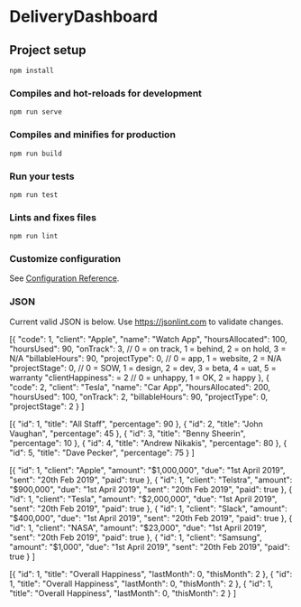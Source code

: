 # DeliveryDashboard

## Project setup
```
npm install
```

### Compiles and hot-reloads for development
```
npm run serve
```

### Compiles and minifies for production
```
npm run build
```

### Run your tests
```
npm run test
```

### Lints and fixes files
```
npm run lint
```

### Customize configuration
See [Configuration Reference](https://cli.vuejs.org/config/).


### JSON 

Current valid JSON is below. Use https://jsonlint.com to validate changes.


<!-- Projects -->
<!-- http://www.mocky.io/v2/5c7786fa30000059009d62d1 -->
[{
    	"code": 1,
		"client": "Apple",
		"name": "Watch App",
		"hoursAllocated": 100,
		"hoursUsed": 90,
		"onTrack": 3, // 0 = on track, 1 = behind, 2 = on hold, 3 = N/A
		"billableHours": 90,
		"projectType": 0, // 0 = app, 1 = website, 2 = N/A
		"projectStage": 0, // 0 = SOW, 1 = design, 2 = dev, 3 = beta, 4 = uat, 5 = warranty
		"clientHappiness": = 2 // 0 = unhappy, 1 = OK, 2 = happy 
	},
	{
		"code": 2,
		"client": "Tesla",
		"name": "Car App",
		"hoursAllocated": 200,
		"hoursUsed": 100,
		"onTrack": 2,
		"billableHours": 90,
		"projectType": 0,
		"projectStage": 2
	}
]

<!-- Staff Utilisation -->
<!-- http://www.mocky.io/v2/5c6e6b493400005500892c38 -->
[{
    	"id": 1,
		"title": "All Staff",
		"percentage": 90
	},
	{
		"id": 2,
		"title": "John Vaughan",
		"percentage": 45
	},
	{
		"id": 3,
		"title": "Benny Sheerin",
		"percentage": 10
	},
	{
		"id": 4,
		"title": "Andrew Nikakis",
		"percentage": 80
	},
	{
		"id": 5,
		"title": "Dave Pecker",
		"percentage": 75
	}
]

<!-- Invoices -->
<!-- http://www.mocky.io/v2/5c6fd91638000079003fca09 -->
[{
    	"id": 1,
		"client": "Apple",
		"amount": "$1,000,000",
		"due": "1st April 2019",
		"sent": "20th Feb 2019",
		"paid": true
	},
	{
		"id": 1,
		"client": "Telstra",
		"amount": "$900,000",
		"due": "1st April 2019",
		"sent": "20th Feb 2019",
		"paid": true
	},
	{
		"id": 1,
		"client": "Tesla",
		"amount": "$2,000,000",
		"due": "1st April 2019",
		"sent": "20th Feb 2019",
		"paid": true
	},
	{
		"id": 1,
		"client": "Slack",
		"amount": "$400,000",
		"due": "1st April 2019",
		"sent": "20th Feb 2019",
		"paid": true
	},
	{
		"id": 1,
		"client": "NASA",
		"amount": "$23,000",
		"due": "1st April 2019",
		"sent": "20th Feb 2019",
		"paid": true
	},
	{
		"id": 1,
		"client": "Samsung",
		"amount": "$1,000",
		"due": "1st April 2019",
		"sent": "20th Feb 2019",
		"paid": true
	}
]

<!-- Happiness -->
<!-- http://www.mocky.io/v2/5c6f8d693400001059893126 -->

[{
    	"id": 1,
		"title": "Overall Happiness",
		"lastMonth": 0,
		"thisMonth": 2
	},
	{
		"id": 1,
		"title": "Overall Happiness",
		"lastMonth": 0,
		"thisMonth": 2
	},
	{
		"id": 1,
		"title": "Overall Happiness",
		"lastMonth": 0,
		"thisMonth": 2
	}
]